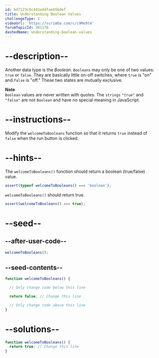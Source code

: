 ```yaml
---
id: bd7123c9c441eddfaeb5bdef
title: Understanding Boolean Values
challengeType: 1
videoUrl: 'https://scrimba.com/c/c9Me8t4'
forumTopicId: 301176
dashedName: understanding-boolean-values
---
```


# --description--

Another data type is the <dfn>Boolean</dfn>. `Booleans` may only be one of two values: `true` or `false`. They are basically little on-off switches, where `true` is "on" and `false` is "off." These two states are mutually exclusive.

**Note**  
`Boolean` values are never written with quotes. The `strings` `"true"` and `"false"` are not `Boolean` and have no special meaning in JavaScript.

# --instructions--

Modify the `welcomeToBooleans` function so that it returns `true` instead of `false` when the run button is clicked.

# --hints--

The `welcomeToBooleans()` function should return a boolean (true/false) value.

```js
assert(typeof welcomeToBooleans() === 'boolean');
```

`welcomeToBooleans()` should return true.

```js
assert(welcomeToBooleans() === true);
```

# --seed--

## --after-user-code--

```js
welcomeToBooleans();
```

## --seed-contents--

```js
function welcomeToBooleans() {

  // Only change code below this line

  return false; // Change this line

  // Only change code above this line
}
```

# --solutions--

```js
function welcomeToBooleans() {
  return true; // Change this line
}
```